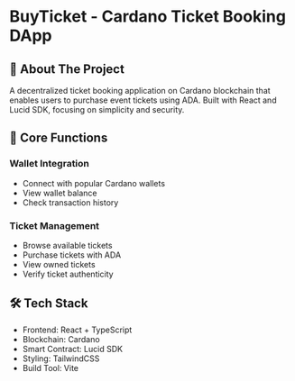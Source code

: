 # BuyTicket - Cardano Ticket Booking DApp

## 🎫 About The Project

A decentralized ticket booking application on Cardano blockchain that enables users to purchase event tickets using ADA. Built with React and Lucid SDK, focusing on simplicity and security.

## 🚀 Core Functions

### Wallet Integration
- Connect with popular Cardano wallets
- View wallet balance
- Check transaction history

### Ticket Management
- Browse available tickets
- Purchase tickets with ADA
- View owned tickets
- Verify ticket authenticity

## 🛠 Tech Stack

- Frontend: React + TypeScript
- Blockchain: Cardano
- Smart Contract: Lucid SDK
- Styling: TailwindCSS
- Build Tool: Vite
